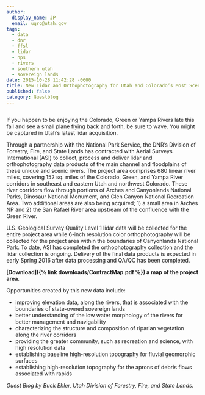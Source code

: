 ```yaml
---
author:
  display_name: JP
  email: ugrc@utah.gov
tags:
  - data
  - dnr
  - ffsl
  - lidar
  - nps
  - rivers
  - southern utah
  - sovereign lands
date: 2015-10-28 11:42:28 -0600
title: New Lidar and Orthophotography for Utah and Colorado’s Most Scenic Rivers
published: false
category: Guestblog
---
```


<a href="/images/404.png"><img src="{% link images/Riverlidar-300x215.png %}" alt="" title="Riverlidar" class="inline-text-left" loading="lazy" /></a>

If you happen to be enjoying the Colorado, Green or Yampa Rivers late this fall and see a small plane flying back and forth, be sure to wave. You might be captured in Utah’s latest lidar acquisition.

Through a partnership with the National Park Service, the DNR’s Division of Forestry, Fire, and State Lands has contracted with Aerial Surveys International (ASI) to collect, process and deliver lidar and orthophotography data products of the main channel and floodplains of these unique and scenic rivers. The project area comprises 680 linear river miles, covering 152 sq. miles of the Colorado, Green, and Yampa River corridors in southeast and eastern Utah and northwest Colorado. These river corridors flow through portions of Arches and Canyonlands National Parks, Dinosaur National Monument, and Glen Canyon National Recreation Area. Two additional areas are also being acquired; 1) a small area in Arches NP and 2) the San Rafael River area upstream of the confluence with the Green River.

U.S. Geological Survey Quality Level 1 lidar data will be collected for the entire project area while 6-inch resolution color orthophotography will be collected for the project area within the boundaries of Canyonlands National Park. To date, ASI has completed the orthophotography collection and the lidar collection is ongoing. Delivery of the final data products is expected in early Spring 2016 after data processing and QA/QC has been completed.

**[Download]({% link downloads/ContractMap.pdf %}) a map of the project area**.

Opportunities created by this new data include:

- improving elevation data, along the rivers, that is associated with the boundaries of state-owned sovereign lands
- better understanding of the low water morphology of the rivers for better management and navigability
- characterizing the structure and composition of riparian vegetation along the river corridors
- providing the greater community, such as recreation and science, with high resolution data
- establishing baseline high-resolution topography for fluvial geomorphic surfaces
- establishing high-resolution topography for the aprons of debris flows associated with rapids

_Guest Blog by Buck Ehler, Utah Division of Forestry, Fire, and State Lands._

